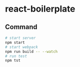 # react-boilerplate

## Command
```bash
# start server
npm start
# start webpack
npm run build -- --watch
# run test
npm tst
```
